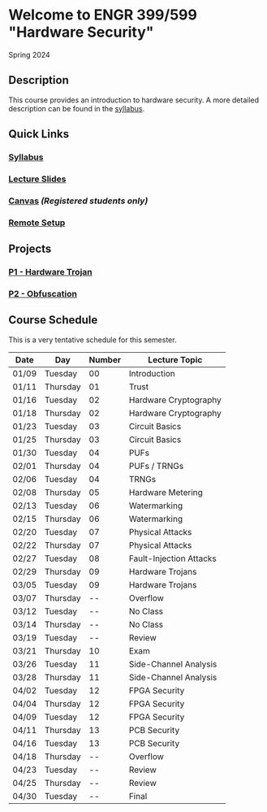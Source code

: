 # Welcome to ENGR 399/599 "Hardware Security" 

Spring 2024

## Description 

This course provides an introduction to hardware security. A more detailed description can be found in the
[syllabus](syllabus).

## Quick Links

### [Syllabus](syllabus)

### [Lecture Slides](https://github.com/engr599/lecture_slides) 

### [Canvas](https://iu.instructure.com/courses/2203310) _(Registered students only)_

### [Remote Setup](https://uisapp2.iu.edu/confluence-prd/pages/viewpage.action?pageId=280461906)

## Projects

### [P1 - Hardware Trojan](https://docs.google.com/document/d/1DIlBGESaB63MyGkzOPEOPWHJxd7XrSA-k8qcYPTFz2o)

### [P2 - Obfuscation](https://docs.google.com/document/d/1hOup4QjZGDl7oP83zsBqN0M4K65bsZ2q-xRPaSoOr5o)

<!-- 
### [ P3 - Side-Channel](https://docs.google.com/document/d/1NiHY2dEvv5ipX64C8NP11Wd0YK_7qrlr-meexUmGDtY)

### [ P4 - DPA](https://docs.google.com/document/d/1FmMxnFbuR4W1GlXnrMiMyAuAAwXC8OmnNkAt-PGx3nU)
-->

## Course Schedule

This is a very tentative schedule for this semester.

| Date  | Day      | Number | Lecture Topic           |
|-------|----------|--------|-------------------------|
| 01/09 | Tuesday  | 00     | Introduction            |
| 01/11 | Thursday | 01     | Trust                   |
| 01/16 | Tuesday  | 02     | Hardware Cryptography   |
| 01/18 | Thursday | 02     | Hardware Cryptography   |
| 01/23 | Tuesday  | 03     | Circuit Basics          |
| 01/25 | Thursday | 03     | Circuit Basics          |
| 01/30 | Tuesday  | 04     | PUFs                    |
| 02/01 | Thursday | 04     | PUFs / TRNGs            |
| 02/06 | Tuesday  | 04     | TRNGs                   |
| 02/08 | Thursday | 05     | Hardware Metering       |
| 02/13 | Tuesday  | 06     | Watermarking            |
| 02/15 | Thursday | 06     | Watermarking            |
| 02/20 | Tuesday  | 07     | Physical Attacks        |
| 02/22 | Thursday | 07     | Physical Attacks        |
| 02/27 | Tuesday  | 08     | Fault-Injection Attacks |
| 02/29 | Thursday | 09     | Hardware Trojans        |
| 03/05 | Tuesday  | 09     | Hardware Trojans        |
| 03/07 | Thursday | --     | Overflow                |
| 03/12 | Tuesday  | --     | No Class                |
| 03/14 | Thursday | --     | No Class                |
| 03/19 | Tuesday  | --     | Review                  |
| 03/21 | Thursday | 10     | Exam                    |
| 03/26 | Tuesday  | 11     | Side-Channel Analysis   |
| 03/28 | Thursday | 11     | Side-Channel Analysis   |
| 04/02 | Tuesday  | 12     | FPGA Security           |
| 04/04 | Thursday | 12     | FPGA Security           |
| 04/09 | Tuesday  | 12     | FPGA Security           |
| 04/11 | Thursday | 13     | PCB Security            |
| 04/16 | Tuesday  | 13     | PCB Security            |
| 04/18 | Thursday | --     | Overflow                |
| 04/23 | Tuesday  | --     | Review                  |
| 04/25 | Thursday | --     | Review                  |
| 04/30 | Tuesday  | --     | Final                   |
